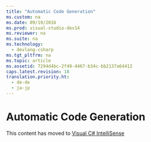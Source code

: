 ```yaml
---
title: "Automatic Code Generation"
ms.custom: na
ms.date: 09/19/2016
ms.prod: visual-studio-dev14
ms.reviewer: na
ms.suite: na
ms.technology: 
  - devlang-csharp
ms.tgt_pltfrm: na
ms.topic: article
ms.assetid: 7294d4bc-2f49-4467-b34c-bb2137a64412
caps.latest.revision: 18
translation.priority.ht: 
  - de-de
  - ja-jp
---
```

# Automatic Code Generation
This content has moved to [Visual C# IntelliSense](../Topic/Visual%20C%23%20IntelliSense.md)